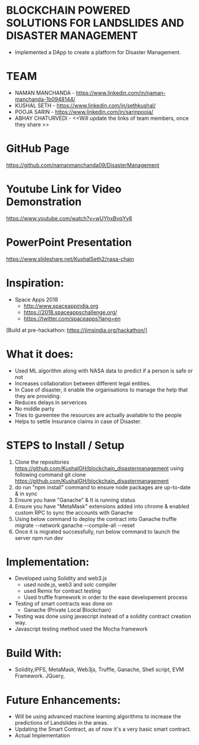 # BLOCKCHAIN POWERED SOLUTIONS FOR LANDSLIDES AND DISASTER MANAGEMENT
* Implemented a DApp to create a platform for Disaster Management.

# TEAM
* NAMAN MANCHANDA         - https://www.linkedin.com/in/naman-manchanda-1b0948144/
* KUSHAL SETH             - https://www.linkedin.com/in/sethkushal/
* POOJA SARIN             - https://www.linkedin.com/in/sarinpooja/
* ABHAY CHATURVEDI        - <<Will update the links of team members, once they share >>

# GitHub Page
  https://github.com/namanmanchanda09/DisasterManagement
 
# Youtube Link for Video Demonstration
  https://www.youtube.com/watch?v=wUYhxBvqYy8

# PowerPoint Presentation
  https://www.slideshare.net/KushalSeth2/nasa-chain

# Inspiration:
* Space Apps 2018
    - http://www.spaceappindia.org
    - https://2018.spaceappschallenge.org/
    - https://twitter.com/spaceapps?lang=en

[Build at pre-hackathon: https://jimsindia.org/hackathon/]

# What it does:
* Used ML algorithm along with NASA data to predict if a person is safe or not 
* Increases collaboration between different legal entities.
* In Case of disaster, it enable the organisations to manage the help that they are providing.
* Reduces delays in serverices
* No middle party
* Tries to gureentee the resources are actually available to the people
* Helps to settle Insurance claims in case of Disaster.

# STEPS to Install / Setup
1) Clone the repositories https://github.com/KushalGH/blockchain_disastermanagement using following command
git clone https://github.com/KushalGH/blockchain_disastermanagement
2) do run "npm install" command to ensure node packages are up-to-date & in sync
3) Ensure you have "Ganache" & It is running status
4) Ensure you have "MetaMask" extensions added into chrome & enabled custom RPC to sync the accounts with Ganache
5) Using below command to deploy the contract into Ganache
   truffle migrate --network ganache --compile-all --reset
6) Once it is migrated successfully, run below command to launch the server
   npm run dev


# Implementation:
* Developed using Solidity and web3.js
  * used node.js, web3 and solc compiler
  * used Remix for contract testing
  * Used truffle framework in order to the ease developement process
* Testing of smart contracts was done on 
  * Ganache (Private Local Blockchain)
* Testing was done using javascript instead of a solidity contract creation way.
* Javascript testing method used the Mocha framework
  
# Build With:
* Solidity,IPFS, MetaMask, Web3js, Truffle, Ganache, Shell script, EVM Framework. JQuery, 

# Future Enhancements:
* Will be using advanced machine learning algorithms to increase the predictions of Landslides in the areas.
* Updating the Smart Contract, as of now it's a very basic smart contract.
* Actual Implementation




